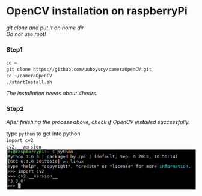 # OpenCV installation on raspberryPi
*git clone and put it on home dir*  
*Do not use root!*

### Step1
   `cd ~`  
   `git clone https://github.com/uuboyscy/cameraOpenCV.git`  
   `cd ~/cameraOpenCV`  
   `./startInstall.sh`  

*The installation needs about 4hours.*  

### Step2

*After finishing the process above, check if OpenCV installed successfully.*

   type `python` to get into python  
   `import cv2`  
   `cv2.__version__`  
![](https://github.com/uuboyscy/cameraOpenCV/blob/master/image.PNG?raw=true)   

